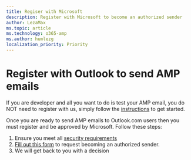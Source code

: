 ```yaml
---
title: Regiser with Microsoft
description: Register with Microsoft to become an authorized sender
author: LezaMax
ms.topic: article
ms.technology: o365-amp
ms.author: humlezg
localization_priority: Priority
---
```


# Register with Outlook to send AMP emails

If you are developer and all you want to do is test your AMP email, you do NOT need to register with us, simply follow the [instructions](get-started.md) to get started.

Once you are ready to send AMP emails to Outlook.com users then you must register and be approved by Microsoft. Follow these steps:

1. Ensure you meet all [security requirements](security-requirements)
1. [Fill out this form](https://forms.office.com/Pages/ResponsePage.aspx?id=v4j5cvGGr0GRqy180BHbRzX-CbfWK8dJr5uYgzqdeDJUMkRSRFpJUEoxRUVOTFpXVEpWR0xJVlpSTy4u) to request becoming an authorized sender. 
1. We will get back to you with a decision